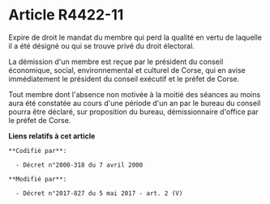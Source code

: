 # Article R4422-11

Expire de droit le mandat du membre qui perd la qualité en vertu de laquelle il a été désigné ou qui se trouve privé du droit
électoral. 

La démission d'un membre est reçue par le président du     conseil économique, social, environnemental et culturel de Corse,
qui en avise immédiatement le président du conseil exécutif et le préfet de Corse. 

Tout membre dont l'absence non motivée à la moitié des séances au moins aura été constatée au cours d'une période d'un an par
le bureau du conseil pourra être déclaré, sur proposition du bureau, démissionnaire d'office par le préfet de Corse.

**Liens relatifs à cet article**

	**Codifié par**:

	  - Décret n°2000-318 du 7 avril 2000

	**Modifié par**:

	  - Décret n°2017-827 du 5 mai 2017 - art. 2 (V)
